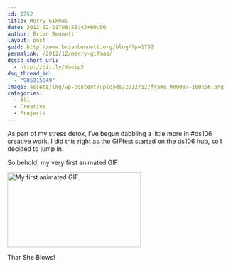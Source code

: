 ```yaml
---
id: 1752
title: Merry GIFmas
date: 2012-12-21T08:58:42+00:00
author: Brian Bennett
layout: post
guid: http://www.brianbennett.org/blog/?p=1752
permalink: /2012/12/merry-gifmas/
dcssb_short_url:
  - http://bit.ly/Vaoip3
dsq_thread_id:
  - "985915649"
image: assets/img/wp-content/uploads/2012/12/frame_000087-100x56.png
categories:
  - All
  - Creative
  - Projects
---
```

As part of my stress detox, I&#8217;ve begun dabbling a little more in #ds106 creative work. I did this right as the GIFfest started on the ds106 hub, so I decided to jump in.

So behold, my very first animated GIF:

<div id="attachment_1753" style="max-width: 310px" class="wp-caption aligncenter">
  <a href="http://blog.ohheybrian.com/wp-content/uploads/2012/12/gif2.gif"><img src="http://blog.ohheybrian.com/wp-content/uploads/2012/12/gif2.gif" alt="My first animated GIF." width="300" height="168" class="size-full wp-image-1753" /></a>

  <p class="wp-caption-text">
    Thar She Blows!
  </p>
</div>
